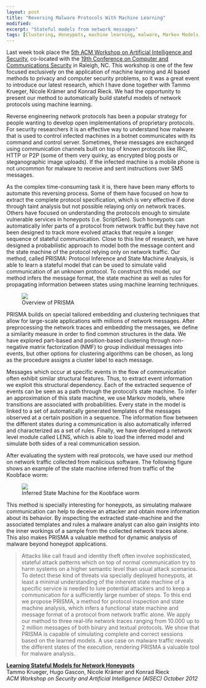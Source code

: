 ```yaml
---
layout: post
title: "Reversing Malware Protocols With Machine Learning"
modified:
excerpt: "Stateful models from network messages"
tags: [Clustering, Honeypots, machine learning, malware, Markov Models, Non-negative Matrix Factorization, State Machine Inference]
---
```


Last week took place the [5th ACM Workshop on Artificial Intelligence and Security](http://research.microsoft.com/en-us/events/aisec2012/),  co-located with the [19th Conference on Computer and Communications Security](http://www.sigsac.org/ccs/CCS2012/) in Raleigh, NC. This workshop is one of the few focused exclusively on the application of machine learning and AI based methods to privacy and computer security problems, so it was a great event to introduce our latest research, which I have done together with Tammo Krueger, Nicole Krämer and Konrad Rieck. We had the opportunity to present our method to automatically build stateful models of network protocols using machine learning.

Reverse engineering network protocols has been a popular strategy for people wanting to develop open implementations of proprietary protocols. For security researchers it is an effective way to understand how malware that is used to control infected machines in a botnet communicates with its command and control server. Sometimes, these messages are exchanged using communication channels built on top of known protocols like IRC, HTTP or P2P (some of them very quirky, as encrypted blog posts or steganographic image uploads). If the infected machine is a mobile phone is not uncommon for malware to receive and sent instructions over SMS messages.

As the complex time-consuming task it is, there have been many efforts to automate this reversing process. Some of them have focused on how to extract the complete protocol specification, which is very effective if done through taint analysis but not possible relaying only on network traces. Others have focused on understanding the protocols enough to simulate vulnerable services in honeypots (i.e. ScriptGen). Such honeypots can automatically infer parts of a protocol from network traffic but they have not been designed to track more evolved attacks that require a longer sequence of stateful communication. Close to this line of research, we have designed a probabilistic approach to model both the message content and the state machine of the protocol relying only on network traffic. Our method, called PRISMA: Protocol Inference and State Machine Analysis, is able to learn a stateful model that can be used to simulate valid communication of an unknown protocol. To construct this model, our method infers the message format, the state machine as well as rules for propagating information between states using machine learning techniques.

<figure>
    <img src="http://www.hugogascon.com/images/2012-10-28-Reversing-Malware-Protocols-With-Machine-Learning/prisma-overview.png">
    <figcaption>Overview of PRISMA</figcaption>
</figure>

PRISMA builds on special tailored embedding and clustering techniques that allow for large-scale applications with millions of network messages. After preprocessing the network traces and embedding the messages, we define a similarity measure in order to find common structures in the data. We have explored part-based and position-based clustering through non-negative matrix factorization (NMF) to group individual messages into events, but other options for clustering algorithms can be chosen, as long as the procedure assigns a cluster label to each message.

Messages which occur at specific events in the flow of communication often exhibit similar structural features. Thus, to extract event information we exploit this structural dependency. Each of the extracted sequence of events can be seen as a path through the protocol’s state machine. To infer an approximation of this state machine, we use Markov models, where transitions are associated with probabilities. Every state in the model is linked to a set of automatically generated templates of the messages observed at a certain position in a sequence. The information flow between the different states during a communication is also automatically inferred and characterized as a set of rules. Finally, we have developed a network level module called LENS, which is able to load the inferred model and simulate both sides of a real communication session.

After evaluating the system with real protocols, we have used our method on network traffic collected from malicious software. The following figure shows an example of the state machine inferred from traffic of the Koobface worm:

<figure>
    <img src="http://www.hugogascon.com/images/2012-10-28-Reversing-Malware-Protocols-With-Machine-Learning/omnig-koobface_bw_legend_small.png">
    <figcaption>Inferred State Machine for the Koobface worm</figcaption>
</figure>

This method is specially interesting for honeypots, as simulating malware communication can help to deceive an attacker and obtain more information about its behavior. By inspecting the extracted state-machine and the associated templates and rules a malware analyst can also gain insights into the inner workings of a sample from the collected network traces alone. This also makes PRISMA a valuable method for dynamic analysis of malware beyond honeypot applications.

> Attacks like call fraud and identity theft often involve sophisticated, stateful attack patterns which on top of normal communication try to harm systems on a higher semantic level than usual attack scenarios. To detect these kind of threats via specially deployed honeypots, at least a minimal understanding of the inherent state machine of a specific service is needed to lure potential attackers and to keep a communication for a sufficiently large number of steps. To this end we propose PRISMA, a method for protocol inspection and state machine analysis, which infers a functional state machine and message format of a protocol from network traffic alone. We apply our method to three real-life network traces ranging from 10.000 up to 2 million messages of both binary and textual protocols. We show that PRISMA is capable of simulating complete and correct sessions based on the learned models. A use case on malware traffic reveals the different states of the execution, rendering PRISMA a valuable tool for malware analysis.

[**Learning Stateful Models for Network Honeypots**](http://prosec-project.org/docs/2012a-aisec.pdf)<br>
Tammo Krueger, Hugo Gascon, Nicole Krämer and Konrad Rieck<br>
*ACM Workshop on Security and Artificial Intelligence (AISEC) October 2012*
